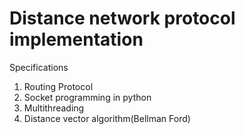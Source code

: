 # Distance network protocol implementation

Specifications

1. Routing Protocol
2. Socket programming in python
3. Multithreading
4. Distance vector algorithm(Bellman Ford)
